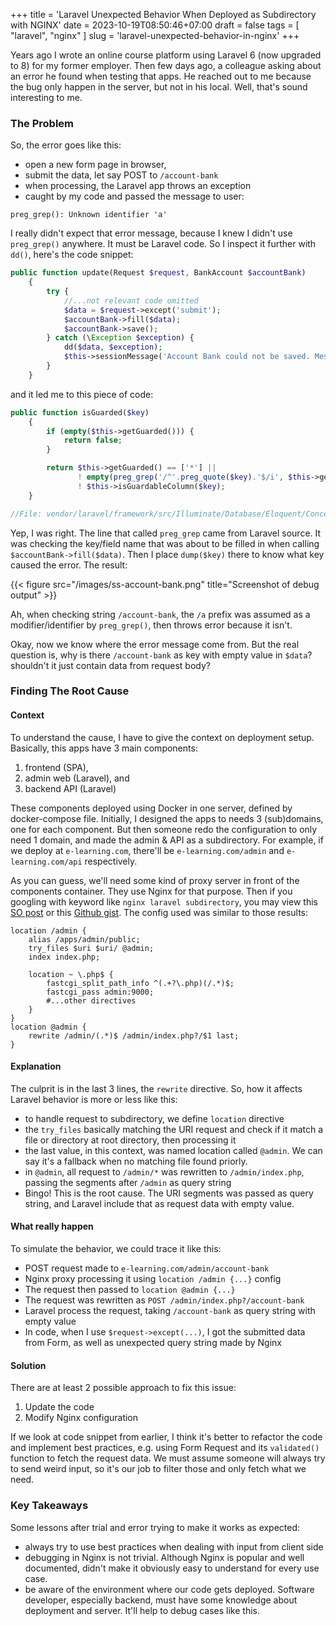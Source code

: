 +++
title = 'Laravel Unexpected Behavior When Deployed as Subdirectory with NGINX'
date = 2023-10-19T08:50:46+07:00
draft = false
tags = [ "laravel", "nginx" ]
slug = 'laravel-unexpected-behavior-in-nginx'
+++

Years ago I wrote an online course platform using Laravel 6 (now upgraded to 8) for my former employer. Then few days ago, a colleague asking about an error he found when testing that apps. He reached out to me because the bug only happen in the server, but not in his local. Well, that's sound interesting to me.

### The Problem

So, the error goes like this: 
* open a new form page in browser, 
* submit the data, let say POST to `/account-bank`
* when processing, the Laravel app throws an exception 
* caught by my code and passed the message to user:

```
preg_grep(): Unknown identifier 'a'
```

I really didn't expect that error message, because I knew I didn't use `preg_grep()` anywhere. It must be Laravel code. So I inspect it further with `dd()`, here's the code snippet:

```php
public function update(Request $request, BankAccount $accountBank)
    {
        try {
            //...not relevant code omitted
            $data = $request->except('submit');
            $accountBank->fill($data);
            $accountBank->save();
        } catch (\Exception $exception) {
            dd($data, $exception);
            $this->sessionMessage('Account Bank could not be saved. Message: ' . $exception->getMessage(), false);
        }
    }
```

and it led me to this piece of code:

```php
public function isGuarded($key)
    {
        if (empty($this->getGuarded())) {
            return false;
        }

        return $this->getGuarded() == ['*'] ||
               ! empty(preg_grep('/^'.preg_quote($key).'$/i', $this->getGuarded())) ||
               ! $this->isGuardableColumn($key);
    }

//File: vendor/laravel/framework/src/Illuminate/Database/Eloquent/Concerns/GuardsAttributes.php
```

Yep, I was right. The line that called `preg_grep` came from Laravel source. It was checking the key/field name that was about to be filled in when calling `$accountBank->fill($data)`. Then I place `dump($key)` there to know what key caused the error. The result:

{{< figure src="/images/ss-account-bank.png" title="Screenshot of debug output" >}}

Ah, when checking string `/account-bank`, the `/a` prefix was assumed as a modifier/identifier by `preg_grep()`, then throws error because it isn't.

Okay, now we know where the error message come from. But the real question is, why is there `/account-bank` as key with empty value in `$data`? shouldn't it just contain data from request body?

### Finding The Root Cause

#### Context
To understand the cause, I have to give the context on deployment setup. Basically, this apps have 3 main components: 
1. frontend (SPA), 
2. admin web (Laravel), and 
3. backend API (Laravel)

These components deployed using Docker in one server, defined by docker-compose file. Initially, I designed the apps to needs 3 (sub)domains, one for each component. But then someone redo the configuration to only need 1 domain, and made the admin & API as a subdirectory. For example, if we deploy at `e-learning.com`, there'll be `e-learning.com/admin` and `e-learning.com/api` respectively.

As you can guess, we'll need some kind of proxy server in front of the components container. They use Nginx for that purpose. Then if you googling with keyword like `nginx laravel subdirectory`, you may view this [SO post](https://stackoverflow.com/questions/27785372/config-nginx-for-laravel-in-a-subfolder) or this [Github gist](https://gist.github.com/tsolar/8d45ed05bcff8eb75404). The config used was similar to those results:

```nginx
location /admin {
    alias /apps/admin/public;
    try_files $uri $uri/ @admin;
    index index.php;

    location ~ \.php$ {
        fastcgi_split_path_info ^(.+?\.php)(/.*)$;
        fastcgi_pass admin:9000;
        #...other directives
    }
}
location @admin {
    rewrite /admin/(.*)$ /admin/index.php?/$1 last;
}
```
#### Explanation
The culprit is in the last 3 lines, the `rewrite` directive. So, how it affects Laravel behavior is more or less like this:
* to handle request to subdirectory, we define `location` directive
* the `try_files` basically matching the URI request and check if it match a file or directory at root directory, then processing it
* the last value, in this context, was named location called `@admin`. We can say it's a fallback when no matching file found priorly.
* in `@admin`, all request to `/admin/*` was rewritten to `/admin/index.php`, passing the segments after `/admin` as query string
* Bingo! This is the root cause. The URI segments was passed as query string, and Laravel include that as request data with empty value.

#### What really happen
To simulate the behavior, we could trace it like this:
* POST request made to `e-learning.com/admin/account-bank`
* Nginx proxy processing it using `location /admin {...}` config
* The request then passed to `location @admin {...}`
* The request was rewritten as `POST /admin/index.php?/account-bank`
* Laravel process the request, taking `/account-bank` as query string with empty value
* In code, when I use `$request->except(...)`, I got the submitted data from Form, as well as unexpected query string made by Nginx

#### Solution

There are at least 2 possible approach to fix this issue:
1. Update the code
2. Modify Nginx configuration

If we look at code snippet from earlier, I think it's better to refactor the code and implement best practices, e.g. using Form Request and its `validated()` function to fetch the request data. We must assume someone will always try to send weird input, so it's our job to filter those and only fetch what we need.

### Key Takeaways

Some lessons after trial and error trying to make it works as expected:
* always try to use best practices when dealing with input from client side
* debugging in Nginx is not trivial. Although Nginx is popular and well documented, didn't make it obviously easy to understand for every use case.
* be aware of the environment where our code gets deployed. Software developer, especially backend, must have some knowledge about deployment and server. It'll help to debug cases like this.